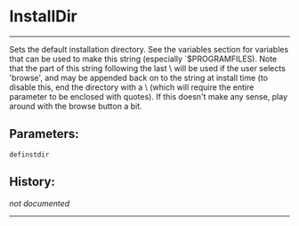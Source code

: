 # InstallDir

---

Sets the default installation directory. See the variables section for variables that can be used to make this string (especially `$PROGRAMFILES). Note that the part of this string following the last \ will be used if the user selects 'browse', and may be appended back on to the string at install time (to disable this, end the directory with a \ (which will require the entire parameter to be enclosed with quotes). If this doesn't make any sense, play around with the browse button a bit.

## Parameters:

    definstdir

## History:

*not documented*

---
